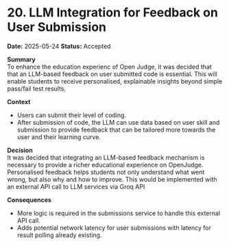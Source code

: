 # 20. LLM Integration for Feedback on User Submission 
**Date:** 2025-05-24
**Status:** Accepted  

**Summary**  
To enhance the education experienc of Open Judge, it was decided that that an LLM-based feedback on user submitted code is essential.  This will enable students to receive personalised, explainable insights beyond simple pass/fail test results.

**Context**  
- Users can submit their level of coding.
- After submission of code, the LLM can use data based on user skill and submission to provide feedback that can be tailored more towards the user and their learning curve. 

**Decision**  
It was decided that integrating an LLM-based feedback mechanism is necessary to provide a richer educational experience on OpenJudge.
Personalised feedback helps students not only understand what went wrong, but also why and how to improve. This would be implemented with an external API call to LLM services via Groq API 

**Consequences**  
- More logic is required in the submissions service to handle this external API call.  
- Adds potential network latency for user submissions with latency for result polling already existing. 